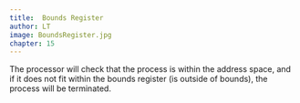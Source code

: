 ```yaml
---
title:  Bounds Register
author: LT
image: BoundsRegister.jpg
chapter: 15
---
```

The processor will check that the process is within the address space, and if it does not fit within the bounds register (is outside of bounds), the process will be terminated.